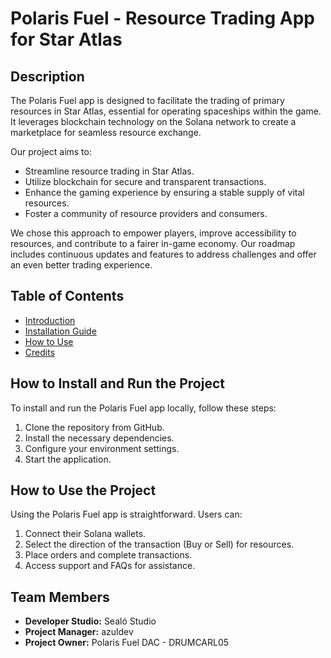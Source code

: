 # Polaris Fuel - Resource Trading App for Star Atlas

## Description

The Polaris Fuel app is designed to facilitate the trading of primary resources in Star Atlas, essential for operating spaceships within the game. It leverages blockchain technology on the Solana network to create a marketplace for seamless resource exchange.

Our project aims to:
- Streamline resource trading in Star Atlas.
- Utilize blockchain for secure and transparent transactions.
- Enhance the gaming experience by ensuring a stable supply of vital resources.
- Foster a community of resource providers and consumers.

We chose this approach to empower players, improve accessibility to resources, and contribute to a fairer in-game economy. Our roadmap includes continuous updates and features to address challenges and offer an even better trading experience.

## Table of Contents

- [Introduction](#introduction)
- [Installation Guide](#installation-guide)
- [How to Use](#how-to-use)
- [Credits](#credits)

## How to Install and Run the Project

To install and run the Polaris Fuel app locally, follow these steps:

1. Clone the repository from GitHub.
2. Install the necessary dependencies.
3. Configure your environment settings.
4. Start the application.

## How to Use the Project

Using the Polaris Fuel app is straightforward. Users can:

1. Connect their Solana wallets.
2. Select the direction of the transaction (Buy or Sell) for resources.
3. Place orders and complete transactions.
4. Access support and FAQs for assistance.

## Team Members

- **Developer Studio:** Sealó Studio
- **Project Manager:** azuldev
- **Project Owner:** Polaris Fuel DAC - DRUMCARL05
